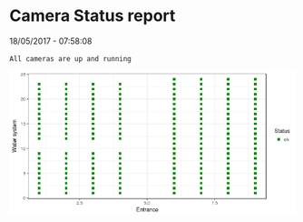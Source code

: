 Camera Status report
================
18/05/2017 - 07:58:08

    All cameras are up and running

![](camreport_files/figure-markdown_github/unnamed-chunk-2-1.png)
